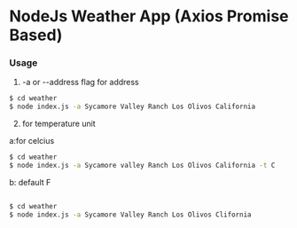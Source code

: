 # NodeJs Weather App (Axios Promise Based)

### Usage
1. -a or --address flag for address
```sh
$ cd weather
$ node index.js -a Sycamore Valley Ranch Los Olivos California 
```
2. for temperature unit 

a:for celcius 

```sh
$ cd weather
$ node index.js -a Sycamore valley Ranch Los Olivos California -t C 
```

b: default F

``` sh

$ cd weather
$ node index.js -a Sycamore Valley Ranch Los Olivos Clifornia  
```
